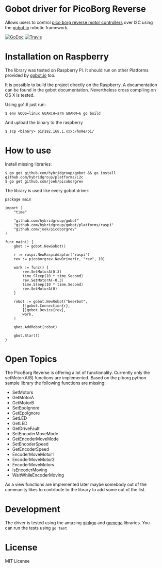 # Gobot driver for PicoBorg Reverse

Allows users to control [pico borg reverse motor controllers](https://www.piborg.org/picoborgrev/) over I2C using the [gobot.io](https://gobot.io) robotic framework.

[![GoDoc](https://godoc.org/github.com/joek/picoborgrev?status.svg)](http://godoc.org/github.com/joek/picoborgrev)
[![Travis](https://travis-ci.org/joek/picoborgrev.svg?branch=master)](https://travis-ci.org/joek/picoborgrev)

# Installation on Raspberry

The library was tested on Raspberry PI. It should run on other Platforms provided by [gobot.io](https://gobot.io/documentation/platforms/) too.

It is possible to build the project directly on the Raspberry. A documentation can be found in the gobot documentation. Nevertheless cross compiling on OS X is tested.

Using go1.6 just run:
```
$ env GOOS=linux GOARCH=arm GOARM=6 go build
```

And upload the binary to the raspberry
```
$ scp <binary> pi@192.168.1.xxx:/home/pi/
```

# How to use

Install missing libraries:
```
$ go get github.com/hybridgroup/gobot && go install github.com/hybridgroup/platforms/i2c
$ go get github.com/joek/picoborgrev
```

The library is used like every gobot driver:
```
package main

import (
	"time"

	"github.com/hybridgroup/gobot"
	"github.com/hybridgroup/gobot/platforms/raspi"
	"github.com/joek/picoborgrev"
)

func main() {
	gbot := gobot.NewGobot()

	r := raspi.NewRaspiAdaptor("raspi")
	rev := picoborgrev.NewDriver(r, "rev", 10)

	work := func() {
		rev.SetMotorA(0.3)
		time.Sleep(10 * time.Second)
		rev.SetMotorA(-0.3)
		time.Sleep(10 * time.Second)
		rev.SetMotorA(0)
	}

	robot := gobot.NewRobot("beerbot",
		[]gobot.Connection{r},
		[]gobot.Device{rev},
		work,
	)

	gbot.AddRobot(robot)

	gbot.Start()
}
```

# Open Topics
The PicoBorg Reverse is offering a lot of functionality. Currently only the setMotor(A/B) functions are implemented. Based on the piborg python sample library the following functions are missing:

- SetMotors
- GetMotorA
- GetMotorB
- SetEpoIgnore
- GetEpoIgnore
- SetLED
- GetLED
- GetDriveFault
- SetEncoderMoveMode
- GetEncoderMoveMode
- SetEncoderSpeed
- GetEncoderSpeed
- EncoderMoveMotor1
- EncoderMoveMotor2
- EncoderMoveMotors
- IsEncoderMoving
- WaitWhileEncoderMoving

As a view functions are implemented later maybe somebody out of the community likes to contribute to the library to add some out of the list.


# Development

The driver is tested using the amazing [ginkgo](https://onsi.github.io/ginkgo/) and [gomega](https://onsi.github.io/gomega/) libraries. You can run the tests using ```go test```

# License
MIT License
